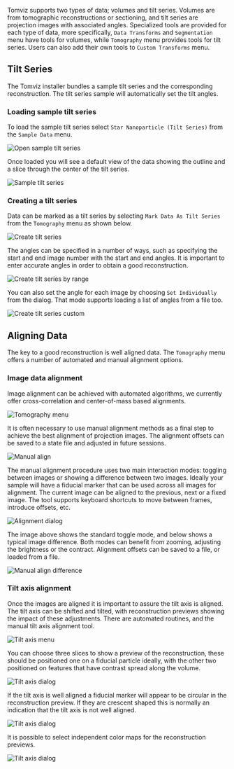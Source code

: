 Tomviz supports two types of data; volumes and tilt series. Volumes are from
tomographic reconstructions or sectioning, and tilt series are projection images
with associated angles. Specialized tools are provided for each type of data,
more specifically, `Data Transforms` and `Segmentation` menu have tools for
volumes, while `Tomography` menu provides tools for tilt series. Users can
also add their own tools to `Custom Transforms` menu.

## Tilt Series

The Tomviz installer bundles a sample tilt series and the corresponding
reconstruction. The tilt series sample will automatically set the tilt angles.

### Loading sample tilt series

To load the sample tilt series select `Star Nanoparticle (Tilt Series)` from
the `Sample Data` menu.

![Open sample tilt series](img/tomviz_load_tilt.png)

Once loaded you will see a default view of the data showing the outline and a
slice through the center of the tilt series.

![Sample tilt series](img/tomviz_tilt_sample.png)

### Creating a tilt series

Data can be marked as a tilt series by selecting `Mark Data As Tilt Series` from
the `Tomography` menu as shown below.

![Create tilt series](img/create_tilt_series.png)

The angles can be specified in a number of ways, such as specifying the start
and end image number with the start and end angles. It is important to enter
accurate angles in order to obtain a good reconstruction.

![Create tilt series by range](img/set_by_range.png)

You can also set the angle for each image by choosing `Set Individually` from
the dialog. That mode supports loading a list of angles from a file too.

![Create tilt series custom](img/set_individually.png)

## Aligning Data

The key to a good reconstruction is well aligned data. The `Tomography` menu
offers a number of automated and manual alignment options.

### Image data alignment

Image alignment can be achieved with automated algorithms, we currently offer
cross-correlation and center-of-mass based alignments.

![Tomography menu](img/tomography_menu.png)

It is often necessary to use manual alignment methods as a final step to achieve
the best alignment of projection images. The alignment offsets can be saved to a
state file and adjusted in future sessions.

![Manual align](img/manual_align.png)

The manual alignment procedure uses two main interaction modes: toggling between
images or showing a difference between two images. Ideally your sample will have
a fiducial marker that can be used across all images for alignment. The current
image can be aligned to the previous, next or a fixed image. The tool supports
keyboard shortcuts to move between frames, introduce offsets, etc.

![Alignment dialog](img/align_dialog.png)

The image above shows the standard toggle mode, and below shows a typical image
difference. Both modes can benefit from zooming, adjusting the brightness or
the contract. Alignment offsets can be saved to a file, or loaded from a file.

![Manual align difference](img/manual_align_diff.png)

### Tilt axis alignment

Once the images are aligned it is important to assure the tilt axis is aligned.
The tilt axis can be shifted and tilted, with reconstruction previews showing
the impact of these adjustments. There are automated routines, and the manual
tilt axis alignment tool.

![Tilt axis menu](img/tilt_axis_menu.png)

You can choose three slices to show a preview of the reconstruction, these
should be positioned one on a fiducial particle ideally, with the other two
positioned on features that have contrast spread along the volume.

![Tilt axis dialog](img/tilt_axis_dialog.png)

If the tilt axis is well aligned a fiducial marker will appear to be circular in
the reconstruction preview. If they are crescent shaped this is normally an
indication that the tilt axis is not well aligned.

![Tilt axis dialog](img/tilt_axis_dialog2.png)

It is possible to select independent color maps for the reconstruction previews.

![Tilt axis dialog](img/tilt_axis_color.png)